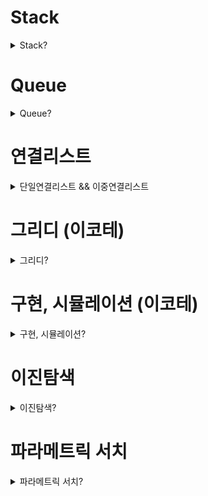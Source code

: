 # Stack
<details> <summary>Stack?</summary>
    
- 스택은 후입선출(Last In First Out LIFO) 원칙을 따른다.
- 마지막에 추가된 요소가 가장 먼저 제거되는 요소의 집합
- 스택에서의 연산은 요소를 스택에 추가하는 푸시와 스택의 맨위 요소를 제거하는 팝

```swift
struct Stack<T> {
    private var array: [T] = []
    
    
    mutating func push(_ element: T) {
        array.append(element)
    }
    
    mutating func pop() {
        array.popLast()
    }
}

var stack = Stack<Int>()

stack.push(123)
stack.push(23)
stack.pop()

print(stack)
```
</details>

# Queue
<details> <summary>Queue?</summary>
    
- Queue는 선입선출(FIFO)
- 가장 먼저 추가된 요소가 가장 먼저 제거된다.
- 후방에 요소를 추가하는 인큐
- 전방에 요소를 제거하는 디큐

```swift
struct Queue<T> {
    
    private var array: [T] = []
    
    
    mutating func enqueue(_ element: T) {
        array.append(element)
    }
    
    mutating func dequeue() -> T? {
        if array.isEmpty {
            return nil
        }
        
        return array.removeFirst()
    }
}

var queue = Queue<String>

queue.enqueue("gd")
queue.enqueue("gdd")
queue.enqueue("gddd")

queue.dequeue()

print(queue)

```
</details>

# 연결리스트
<details> <summary>단일연결리스트 && 이중연결리스트</summary>

# 연결리스트

- 연결 리스트는 노드의 시퀸스로  구성된 데이터 구조
- 각 노드는 값을 포함하고, 리스트의 다음 노드에 대한 참조를 포함
- 연결리스트는 배열과 다르게 고정 크기가 없으며, 동적으로 늘거나 줄어들 수 있다.
- 리스트의 첫번째 노드는 헤드라고 한다. 마지막 노드는 테일이라고 함 테일 노드는 nil을 가르켜 끝을 나타낸다.
- 특정 요소 접근 시 O(n) 시간 복잡도

연결리스트 유형

- 단일 연결 리스트: 이 유형에서는 각 노드가 리스트의 다음 노드에 대한 참조만 소유
- 이중 연결 리스트: 다음 노드와 이전 노드에 대한 각 참조를 가지고 있다
- 원형 연결 리스트: 테일 노드가 헤드 노드를 가르킨다 → 원형 구조

*배열은 원소에 접근하는 것은 빠르지만 중간 삽입/삭제가 느리다. (인덱스로 접근)*

- index만 알고 있다면 O(1)의 시간복잡도로 원소에 접근
- "연속적으로 저장된다"는 개념때문에 1~n-1번째 원소를 삭제할 때 연산의 오버헤드가 발생한다는 단점
- 계속 당겨와야하기 때문이다. 삭제한 자리를 채우기 위해
- 배열은 고정 크기를 지정해야 한다. 동적 크기 확장 시 추가 메모리

*링크드 리스트는 중간 삽입/삭제가 빠르지만 원소의 탐색이 느립니다 (다음 노드의 위치를 가지고 있기 때문에 연속적으로 저장할 필요 X)*

- 링크드 리스트는 현재 노드가 다음 노드의 주소를 가지고 있다는 점
- 다음 노드의 위치를 가지고 있기 때문에 연속적으로 저장할 필요가 없다.
- 따라서 중간 삽입, 삭제를 해도 연산의 오버헤드가 발생하지 않아 O(1)의 시간복잡도 → 포인터만 변경하면 되므로 O(1)
- 하지만 index로 원소의 접근이 불가능하여 원소를 찾는데 O(n)의 시간 복잡도가 발생 (양방향 리스트도 배열보단 느림)
- 동적 크기 할당 → 메모리가 허용하는 한 계속 확장 가능

동작     | 배열    | 링크드 리스트
접근     | O(1)    | O(n)
검색     | O(n)    | O(n)
삽입     | O(n)    | O(1)
삭제     | O(n)    | O(1)

**사용 상황별 비교**

배열이 유리한 경우:

1. 빈번한 조회 작업
2. 데이터 크기가 고정적
3. 순차적 접근이 많은 경우

링크드 리스트가 유리한 경우:

1. 빈번한 삽입/삭제 작업
2. 데이터 크기가 가변적
3. 메모리 공간이 흩어져 있어도 괜찮은 경우

## 단일 연결 리스트

### 노드 만들기

```swift
final class Node<T> {
    // value는 내 데이터를 저장
    var value: T
    // next는 내 다음 데이터의 주소값을
    var next: Node?
    
    init(value: T) {
        self.value = value
    }
}
```

### **append(data:)**

```swift
    func append(value: T?) {
        if head == nil {
            head = Node(value: value)
        }
        
        var node = head
        
        // append의 경우, 연결리스트의 가장 마지막 노드를 찾아내어 그 뒤에 추가해주면 되는데,
        // 노드의 가장 마지막을 찾아내는 방법은 head 노드부터 순회하며, node.next가 nil인 경우를 찾으면 됨
        while node?.next != nil {
            node = node?.next
        }
        
        node?.next = Node(value: value)
    }
```

- **연결 리스트 맨 마지막에 노드 추가**
- 노드의 가장 마지막을 찾아내는 방법은 **head 노드부터 순회**하며, **node.next가 nil인 경우**를 찾으면 됨

### **insert(data:at:)**

- **연결 리스트 중간에 노드 추가하기**

```swift
    func insert(value: T?, index: Int) {
        //head가 없는 경우 Node를 생성 후 head로 지정한다
        if head == nil {
            head = Node(data: value)
            return
        }
        
        var node = head
        // index만큼 반복하면서 head부터 계속 node를 next로 지정
        for _ in 0..<(index - 1) {
            if node?.next == nil {
                break
            }
            node = node?.next
        }
        
        let nextnode = node?.next
        // 인덱스만큼 돌려서 나온 node의 next에 insert
        node?.next = Node(data: data)
        // nextnode로 미리 저장해뒀던 (전에 연결되어있던 node) node를 next 노드의 next로 연결
        node?.next?.next = nextNode
    }
}
```

### **removeLast**

- **연결 리스트 맨 마지막 노드 삭제하기**
- delete할 노드의 **바로 이전 노드의 next를 nil로 설정하면 연결이 끊기면서 delete할 노드가 사라짐**

```swift
    // 맨 마지막 노드 제거
    func removeLast() {
        if head == nil { return }
        
        if head?.next == nil {
            head = nil
            return
        }
        
        var node = head
        // next의 next가 nil이 아닐때
        while node?.next?.next != nil {
            node = node?.next
        }
        
        //next의 next가 nil이면 맨 마지막 친구다.
        // 어차피 맨 마지막 노드의 next는 nil일테니
        node?.next = node?.next?.next
    }
```

- **노드가 가르키는 다음 노드의 next가 nil이라면 마지막 친구**

### **remove(at:)**

```swift
    func remove(index: Int) {
        if head == nil {
            return
        }
        
        if head?.next == nil || index == 0 {
            head = head?.next
        }
        
        var node = head
        // delete할 노드의 바로 이전 노드의 next를 delete 할 노드의 next로 바꿔준다.
        for _ in 0..<(index - 1) {
            // 마지막 노드일 때
            if node?.next?.next == nil { break }
            node = node?.next
        }
        
        // delete할 노드의 바로 이전 노드의 next를 delete 할 노드의 next로 바꿔준다.
        node?.next = node?.next?.next
    }
}
```

- delete할 노드의 바로 이전 노드의 next를 delete 할 노드의 next로 바꿔준다. ← 강조

## 양방향 연결 리스트

- 양뱡향 연결 리스트를 사용하는 이유?
    - 마지막에서 역행하여 탐색할 수 있기 때문
    - 얘를 들어 길이가 10인 링크드 리스트에서 7번째 노드를 가야 한다면
    - 기존 단방향 링크드 리스트는 → 7번 이동
    - 양뱡향 리스트는 마지막부터 3번만 이동
    - 3, 1, 5번째 노드를 차례대로 탐색 → 첫 번째 3번을 탐색하고 커서를 3번으로 설정
        - 만약 단방향이였다면 다시 1번째로 이동
        - 그러나 양뱡향이기 때문에 3에서 뒤로 2번 이동
        - 그 다음 다시 5번째로 이동
        - 이전 노드를 알 수 있는 것만으로도 마지막 노드를 참조하는 것은 O(n)에서 O(1)

- **가장 첫 노드**를 가리키는 **head**와, **가장 마지막 노드**를 가리키는 **tail**을 두고, 내 **이전 노드**와, 내 **다음 노드** 두 노드를 **모두** **연결**

```swift
// 단방향과 똑같으나, 내 이전 노드를 알아야 하니, prev라는 놈이 추가
final class Node<T> {
    // prev란 내 이전 노드의 주소값
    var prev: Node?
    // data는 내 데이터를 저장
    var value: T
    // next는 내 다음 노드의 주소값
    var next: Node?
    
    init(prev: Node? = nil, value: T, next: Node? = nil) {
        self.prev = prev
        self.value = value
        self.next = next
    }
}

final class DoublyLinkedList<T: Equatable> {
    private var head: Node?
    private var tail: Node?
    private var size = 0 // 링크드 리스트의 크기
```

### **append(data:)**

- **연결 리스트 맨 마지막에 노드 추가하기**

```swift
    func append(_ value: T) {
        
        //연결 리스트가 빈 경우, Node를 생성 후 head, tail로 지정한다
        if head == nil || tail == nil {
            head = Node(value: value)
            tail = head
            return
        }
        
        let newNode = Node(value: value)
        // 현재 tail의 next에다가 newNode를 연결
        tail?.next = newNode
        // newNode의 prev를 현재 tail로 연결
        newNode.prev = tail
        // tail은 늘 마지막 노드를 가리켜야 하니, tail을 newNode로
        tail = newNode
        
        size += 1
    }
```

1. 현재 tail의 next에다가 newNode를 연결 (가장 뒤에 연결할거기 떄문)
2. newNode의 prev를 현재 tail로 연결 ( tail의 뒤에 연결 될 거기 때문에 newNode의 prev는 현재 tail)
3.  tail은 늘 마지막 노드를 가리켜야 하니, tail을 newNode로
4. size를 1 더한다.

### **insert**

- 인자로 받는 index가 head와 가까우면 head부터 next를 이용해 탐색
- tail과 가까우면 tail부터 prev를 이용해 탐색

```swift
    func insert(_ value: T, index: Int) {
        //연결 리스트가 빈 경우, Node를 생성 후 head, tail로 지정한다
        if head == nil || tail == nil {
            head = Node(value: value)
            tail = head
            return
        }
        
        if index == 0 {
            let newNode = Node(value: value)
            // newNode가 헤드가 되야 하기 때문에 newNode의 next는 한칸 앞으로간 현재 헤드
            newNode.next = head
            // 한칸 앞으로 간 헤드의 뒷방향은 newNode
            head?.prev = newNode
            // 헤드는 newNode가 된다.
            head = newNode
            
            size += 1
            return
        } else if index >= size {
            let newNode = Node(value: value)
            
            // newNode가 tail이 되어야 하기 때문에 newNode의 prev는 한칸 뒤로간 현재 tail
            newNode.prev = tail
            // 한칸 뒤로 밀려난 tail의 next는 tail이 될 newNode
            tail?.next = newNode
            // tail은 newNode
            tail = newNode
            
            size += 1
            return
        } else {
            let half = (size / 2)
            let isForward = (index <= half)
            
            var node: Node?
            
            if isForward {
                node = head
                for _ in 0..<index {
                    // 헤드의 next부터 시작
                    guard let next = node?.next else { return break }
                    node = next
                }
            } else {
                node = tail
                for _ in 0..<(size - index) {
                    guard let prev = node?.prev else { return break }
                    node = prev
                }
                
                // 노드의 다음 노드의 이전 노드는 새로운 노드
                let newNode = Node(value: vale)
                node?.next?.prev = newNode
                // 삽입할 노드의 이전 방향은 노드
                newNode.prev = node
                // 노드의 다음은 새로운 노드
                node?.next = newNode
                
                size += 1
                return
            }
            
        }
    }
```

- if index == 0  → 헤드에 바로 넣으면 된다.
- else if index >= size → tail에 바로 넣으면 된다.
- 둘다 아니라면?
    - size를 반으로 나눈 뒤 index 보다 size를 반으로 나눈 값이 같거나 더 클 경우 → 뒤부터
    - 반대라면 앞부터 순회한다.

### 중간 삽입 시 코드 이해하기

```swift

                let newNode = Node(value: vale)
                // 노드의 다음 노드의 이전 노드는 새로운 노드
                node?.next?.prev = newNode
                // 삽입할 노드의 이전 방향은 노드
                newNode.prev = node
                // 노드의 다음은 새로운 노드
                node?.next = newNode
```

A <-> B <-> C <-> D

- 현재 `node`는 B를 가리킨다
1. node?.next?.prev = newNode

```swift
// B의 다음 노드(C)의 prev를 X로 변경
A <-> B <-> C <-> D
        ↑    ↑
       node  node.next
             prev = X
```

2 . newNode.prev = node

```swift
// X의 prev를 B로 설정
A <-> B <-> C <-> D
        ↑    
       node  
        ↑    
        X
```

1. node?.next = newNode

```swift
// B의 next를 X로 설정
A <-> B <-> X <-> C <-> D

// 최종 상태
A <-> B <-> X <-> C <-> D
```

### removeAll()

```swift
    func removeAll() {
        head = nil
        tail = nil
    }
```

- head와 tail을 nil로 변경하면 모든 노드가 알아서 제거

### remove

```swift
    func remove(index: Int) {
        guard size != 0 else { return }
        
        if index == 0 {
            head = head?.next
            head?.prev = nil
            
            size -= 1
            
            if size == 0 {
                head = nil
                tail = nil
            }
        } else if index >= size {
            tail = tail?.prev
            tail?.next = nil
            
            size -= 1
            
            if size == 0 {
                head = nil
                tail = nil
            }
        } else {
            let half = size / 2
            let isForward = (index <= half)
            
            var node: Node?
            if isForward {
                node = head
                for _ in 0..<index {
                    guard let next = node?.next else { break }
                    node = next
                }
            } else {
                node = tail
                for _ in 0..<(size-index-1) {
                    guard let prev = node?.prev else { break }
                    node = prev
                }
            }
            
            // 현재 노드의 뒤에 존재하는 노드의 넥스트는 제거할 노드의 다음 노드
            node?.prev?.next = node?.next
            // 현재 노드의 다음 노드의 이전은 현재 노드의 이전
            node?.next?.prev = node?.prev
            
            size -= 1
        }
        
        if isEmpty {
            head = nil
            tail = nil
        }
    }
```

- insert와 거의 동일
- 중간 노드 일 시 중간 노드를 찾아낸 후
- 노드의 뒤에 존재하는 노드의 넥스트를 현재 노드의 넥스트로 설정
- 현재 노드의 다음 노드의 이전은 현재 노드의 이전으로 설정

</details>

# 그리디 (이코테)
<details> <summary>그리디?</summary>
그리디 알고리즘

- 그리디 (탐욕범)은 현재 상황에서 지금 당장 좋은 것만 고르는 방법과 의미
- 일반적으로 그리디가 출제가 되면 최소한의 아이디어를 떠올려야 한다
- 그러기 위해선 정당성 분석이 중요하다
    - 단순히 가장 좋아 보이는 것을 반복적으로 선택해도 최적의 해를 구할 수 있는지 검토

1. 루트 노드부터 시작하여 거쳐 가는 노드 값의 합을 최대로 만들고 싶다

<img width="1124" alt="스크린샷 2024-12-19 오후 9 39 18" src="https://github.com/user-attachments/assets/2197b87c-6bd3-431b-bc57-9679d4353033" />

- 최적의 해란? ⇒  노드 값의 합이 가장 큰 해

1. 루트 노드부터 시작하여 거쳐 가는 노드 값의 합을 최대로 만들고 싶다

<img width="1068" alt="스크린샷 2024-12-19 오후 9 38 32" src="https://github.com/user-attachments/assets/6d6622cc-e31a-4c00-8e05-29a7e715bdce" />

- 단순히 매 상황에서 가장 큰 값만 고른다면? ⇒ 5 → 10 → 4
- 다만 이 경우에는 19의 합을 구할 순 있지만 최적의 해인 21보다는 낮은 값
- 단순히 매 상황에서 가장 큰 값만 구하는 방식
- 일반적인 상황에서 그리디는 최적의 해를 보장할 수 없을 때가 많다
- 하지만 코테 그리디 대부분은 **탐욕법으로 얻은 해가 최적의 해가 되는 상황**에서, 이를 추론할 수 있어야 풀리도록 출제

### 거스름돈 문제

```swift
var money = 1000 - Int(readLine()!)!
let array = [500, 100, 50, 10, 5, 1]
var result = 0

for coin in array {
    if coin <= money {
    result += money / coin
    money = money % coin
    }
}
```

- 가장 큰 화폐 단위부터 돈을 거슬러 주는 것이 최적의 해를 보장하는 이유?
    - 가지고 있는 동전 중에서 큰 단위가 항상 작은 단위의 배수이므로 작은 단위의 동전들을 종합해 다른 해가 나올 수 없기 때문
- 만약 800원 → 화폐 단위가 500원, 400원, 100원이라면 어떻게 될까?
    - 사실 최적의 해는 400원이 2개
    - 그러나 400은 500의 배수가 아니기 때문
- 그리디에서는 문제 풀이를 위한 최소한의 아이디어를 떠올리고 이것이 정당한지 검토해야 한다.

### 1이 될 때까지

- 어떠한 수 N이 1이 될 때까지 다음의 두 과정 중 하나를 반복적으로 선택하여 수행
- 단, 두번째 연산은 N이 K로 나누어 떨어질 떄만 선택
    1. N에서 1을 뺀다
    2. N을 K로 나눈다.
- 예를 들어 N이 17, K가 4라고 가정, 이때 1번의 과정을 한번 수행하면 N은 16이 된다. 이후에 2번의 과정을 두 번 수행하면 N은 1이 된다.
- N과 K가 주어질 때 N이 1이 될 때까지 1번 혹은 2번의 과정을 수행해야 하는 최소 횟수를 구하는 프로그램을 작성

### 문제 해결 아이디어

- 주어진 N에 대하여 최대한 많이 나누기를 수행하면 된다.
    - 하나의 변수에 N을 저장하고 매번 어떤 값으로 나누고 아니라면 1를 뺀다
- N의 값을 줄일 때 2 이상의 수로 나누는 작업이 1을 빼는 작업보다 수를 훨씬 많이 줄일 수 있다

<img width="1172" alt="스크린샷 2024-12-19 오후 10 20 09" src="https://github.com/user-attachments/assets/2b557874-e2e8-4d21-80c2-2455dbcac2f2" />

- 가능하면 최대한 많이 나누는 작업이 최적의 해를 항상 보장?
- N이 아무리 큰수여도, K로 계속 나눈다면 기하급수적으로 빠르게 줄일 수 있다.
- 다시 말해 K가2 이상이기만 하면 1을 빼는거보다 항상 빠르게 줄일 수 있다.
    - 또한 N은 항상 1에 도달하게 됨
    - 애초에 N이 양의 정수라는 가정 하에 그냥 1씩 뺀다면 언젠가 1로 바뀐다.

</details>
 
# 구현, 시뮬레이션 (이코테)
<details> <summary>구현, 시뮬레이션?</summary>

### 구현 예시

- 알고리즘이 간단한데, 코드 양이 많아지는 문제
- 실수 연산을 다루고, 특정 소수점 자리까지 출력해야 하는 문제
- 문자열을 특정 기준에 따라 끊어 처리해야 하는 문제
- 적절한 라이브러리를 찾아 해결해야 하는 문제

### 행렬

<img width="483" alt="스크린샷 2024-12-28 오후 5 37 08" src="https://github.com/user-attachments/assets/a9e43886-5261-4f3f-b02c-0a757b95a1b4" />

- 알고리즘 문제에서의 2차원 공간은 행렬(Matrix)의 의미로 사용
- 프로그래밍 언어에서는 2차원 배열이라고 부른다
- 시뮬레이션 및 완전 탐색에서는 2차원 공간에서의 방향 벡터가 자주 활용

```swift
// 현재 위치
var x = 2
var y = 2

// 4방향 이동 (북, 남, 동, 서)
let dx4 = [0, 0, -1, 1]  // x축 이동
let dy4 = [-1, 1, 0, 0]  // y축 이동

// 8방향 이동 (상, 하, 좌, 우, 좌상, 좌하, 우상, 우하)
let dx8 = [0, 0, -1, 1, -1, -1, 1, 1]
let dy8 = [-1, 1, 0, 0, -1, 1, -1, 1]

// 4방향 이동 예시
for i in 0..<4 {
    let nx = x + dx4[i]  // 다음 x 좌표
    let ny = y + dy4[i]  // 다음 y 좌표
    print("이동 후 위치: (\(nx), \(ny))")
}

// 이동 후 위치: (2, 1)  // 상
// 이동 후 위치: (2, 3)  // 하
// 이동 후 위치: (1, 2)  // 좌
// 이동 후 위치: (3, 2)  // 우
```

1. i = 0일 때:
    - dx4[0] = 0, dy4[0] = -1
    - nx = 2 + 0 = 2
    - ny = 2 + (-1) = 1
    - 결과: (2, 1) -> 위로 한 칸 이동
2. i = 1일 때:
    - dx4[1] = 0, dy4[1] = 1
    - nx = 2 + 0 = 2
    - ny = 2 + 1 = 3
    - 결과: (2, 3) -> 아래로 한 칸 이동
3. i = 2일 때:
    - dx4[2] = -1, dy4[2] = 0
    - nx = 2 + (-1) = 1
    - ny = 2 + 0 = 2
    - 결과: (1, 2) -> 왼쪽으로 한 칸 이동
4. i = 3일 때:
    - dx4[3] = 1, dy4[3] = 0
    - nx = 2 + 1 = 3
    - ny = 2 + 0 = 2
    - 결과: (3, 2) -> 오른쪽으로 한 칸 이동

### 상하좌우

```swift
import Foundation

let n = 5
let plans = ["R","R","R","U","D","D"]

// 현재 위치를 가르킴
var x = 1
var y = 1

var nx = 1
var ny = 1

// L, R, U, D에 따른 이동
let dx = [0, 0, -1, 1]
let dy = [-1, 1, 0, 0]

// 움직일 타입
let moveTypes = ["L", "R", "U", "D"]

// 이동 계획을 하나 씩 확인 하기
for plan in plans {
    // 이동 후 좌표 구하기
    for i in 0..<moveTypes.count {
        if String(plan) == moveTypes[i] {
            nx = x + dx[i]
            ny = y + dy[i]
        }
        
        if nx < 1 || ny < 1 || nx > n || ny > n {
            continue
        }
        
        x = nx
        y = ny
    }
}

print(x, y)

(1,1) (1,2) (1,3) (1,4) (1,5)
(2,1) (2,2) (2,3) (2,4) (2,5)
(3,1) (3,2) (3,3) (3,4) (3,5)
(4,1) (4,2) (4,3) (4,4) (4,5)
(5,1) (5,2) (5,3) (5,4) (5,5)

// nx > n || ny > n을 비교하는 이유는:
// 현재 위치에서 dx, dy를 더했을 때 좌표가 격자의 최대 범위(n)를 넘어가면 안되기 때문입니다
// 예를 들어 (5,5) 위치에서 오른쪽으로 이동하려고 하면 (6,5)가 되는데, 이는 5x5 격자를 벗어나는 잘못된 위치입니다
// 이런 잘못된 좌표로의 이동을 막기 위해 nx > n || ny > n 조건으로 체크합니다
```

### 시각

```swift
let n = 5
let k = 3

var result = 0

(0...n).forEach { hour in
    (0...59).forEach { m in
        (0...59).forEach { s in
            if hour / 10 == 3 || hour % 10 == 3 || m / 10 == 3 || m % 10 == 3 || s / 10 == 3 || s % 10 == 3 {
                result += 1
            }
        }
    }
}

print(result)
```

- hour / 10 == 3, m / 10 == 3과 s / 10 == 3은 십의 자리에 3이 있는지를 확인하는 조건입니다.
    - 예를 들어 시간이 12:35:47이라고 할 때:
    - 분(m)이 35인 경우:
        - m / 10 = 3 (35를 10으로 나누면 3)
        - m % 10 = 5 (35를 10으로 나눈 나머지는 5)
    - 초(s)가 47인 경우:
        - s / 10 = 4 (47을 10으로 나누면 4)
        - s % 10 = 7 (47을 10으로 나눈 나머지는 7)
    - 따라서:
        - m / 10 == 3: 분의 십의 자리가 3인지 체크 (30~39분)
        - m % 10 == 3: 분의 일의 자리가 3인지 체크 (03, 13, 23, 33, 43, 53분)
        - s / 10 == 3: 초의 십의 자리가 3인지 체크 (30~39초)
        - s % 10 == 3: 초의 일의 자리가 3인지 체크 (03, 13, 23, 33, 43, 53초)

왕실의 나이트

```swift
// 현재 나이트의 위치 입력받기
if let inputData = readLine() {
    let row = Int(String(inputData[inputData.index(inputData.startIndex, offsetBy: 1)]))!
    let column = Int(inputData[inputData.startIndex].asciiValue! - Character("a").asciiValue! + 1)
    
    // 나이트가 이동할 수 있는 8가지 방향 정의
    let steps = [(-2, -1), (-1, -2), (1, -2), (2, -1), (2, 1), (1, 2), (-1, 2), (-2, 1)]
    
    // 8가지 방향에 대하여 각 위치로 이동이 가능한지 확인
    var result = 0
    
    for step in steps {
        // 이동하고자 하는 위치 확인
        let nextRow = row + step.0
        let nextColumn = column + step.1
        
        // 해당 위치로 이동이 가능하다면 카운트 증가
        if nextRow >= 1 && nextRow <= 8 && nextColumn >= 1 && nextColumn <= 8 {
            result += 1
        }
    }
    
    print(result)
}
```

</details>

# 이진탐색
<details> <summary>이진탐색?</summary>

### 이진 탐색

```swift
let numbers = [11, 59, 3, 2, 53, 17, 31, 7, 19, 67, 47, 13, 37, 61, 29, 43, 5, 41, 23]

numbers.indexOf(43)  // returns 15

// indexOf를 실제로 구현 했을 때
func linearSearch<T: Equatable>(_ a: [T], _ key: T) -> Int? {
    for i in 0 ..< a.count {
        if a[i] == key {
            return i
        }
    }
    return nil
}
```

- 배열에 숫자가 있고 배열에 특정 숫자가 있는지와 인덱스 위치를 확인하려한다고 가정 했을 때 swift에서는 IndexOf를 활용하면 된다.
- 내장된indexOf() 함수는 [선형 검색(linear search)](https://github.com/kodecocodes/swift-algorithm-club/tree/master/Linear%20Search)을 수행합니다.
- linearSearch는 찾고자 하는 요소를 찾을 때까지, 처음부터 배열 전체를 반복한다. 최악의 경우 배열 내에 값은 없고 모든 작업은 수행되지 않음
- 선형 검색 알고리즘은 배열의 값 절반을 조사 → 느리다

### *바이너리 검색(binary search)*

- 값을 찾을때까지 배열을 반으로 나누는 *바이너리 검색을 통해  속도를 높일 수 있다.*
- n크기의 배열에 대해, 성능이 선형(linear) 검색처럼O(n)이 아니라O(log n)
- 이진 검색을 사용할때 단점 → **무조건 정렬이 되어 있어야 한다.**

### 이진 검색 동작 방법

- 배열의 절반을 나누고 찾고자 하는 것이 검색(search) 키 왼쪽에 있는지 오른쪽에 있는지 확인
- **검색 키의 절반을 어떻게 결정 →  배열을 먼저 정렬했으므로 간단하게 `<`나 `>`로 비교**
- 검색 키가 왼쪽 절반에 있다면, 그쪽을 반복해서 처리 왼쪽 절반을 두개로 나누고 검색키가 어디에 있는지 확인 (오른쪽 절반에 있을때에도 마찬가지)
- 검색 키가 발견될때까지 반복  배열을 더 이상 나눌수 없을때, 유감스럽지만 배열내에 검색키가 없다는 결론을 내려야 한다.

```swift
let numbers = [2, 3, 5, 7, 11, 13, 17, 19, 23, 29, 31, 37, 41, 43, 47, 53, 59, 61, 67]

//numbers.indexOf(37)  // returns 15

func binarySearch<T: Comparable>(_ a: [T], key: T, range: Range<Int>) -> Int? {
    if range.lowerBound >= range.upperBound {
        // If we get here, then the search key is not present in the array.
        return nil

    } else {
        // Calculate where to split the array.
        let midIndex = range.lowerBound + (range.upperBound - range.lowerBound) / 2
        
        print("midIndex \(midIndex)")

        // Is the search key in the left half?
        if a[midIndex] > key {
            return binarySearch(a, key: key, range: range.lowerBound ..< midIndex)

        // Is the search key in the right half?
        } else if a[midIndex] < key {
            return binarySearch(a, key: key, range: midIndex + 1 ..< range.upperBound)

        // If we get here, then we've found the search key!
        } else {
            return midIndex
        }
    }
}

print(binarySearch(numbers, key: 43, range: 0 ..< numbers.count))  // gives 13
```

- 처음에는 lowerBound = 0과 upperBound = 19 범위.
- 이러한 값들을 채우면,midIndex는 0 + (19 - 0)/2 = 19/2 = 9
- 실제로9.5이지만 정수를 사용하기에 반올림

```swift
[ 2, 3, 5, 7, 11, 13, 17, 19, 23, 29, 31, 37, 41, 43, 47, 53, 59, 61, 67 ]
                                  *
                                  
if a[midIndex] > key {
    // use left half
    return binarySearch(a, key: key, range: range.lowerBound ..< midIndex)
} else if a[midIndex] < key {
    // use right half
    return binarySearch(a, key: key, range: midIndex + 1 ..< range.upperBound)
} else {
    return midIndex
}
```

- a[midIndex] = 29 검색 키(43)보다 작기 때문에, 검색키가 배열의 왼쪽 절반에 없다는 결론을 내릴수 있다. 따라서 검색키는 오른쪽 절반 어디에 있어야 함
- a[midIndex] > key  → range.lowerBound ..< midIndex(0..<9)까지 다시 재귀적으로 실행
- a[midIndex] < key → midIndex = 10 + (19 - 10)/2 = 14

[https://github.com/kodecocodes/swift-algorithm-club/tree/master/Binary Search](https://github.com/kodecocodes/swift-algorithm-club/tree/master/Binary%20Search)

### 재귀 말고 반복문으로 쉽게 표현

```swift

// 반복문으로 구현하기
func binarySearch(_ array: [Int], num: Int) -> Bool {
    var start = 0
    var end = (array.count - 1)
    
    while start <= end {
        let mid = (start + end) / 2
        
        if array[mid] == num { return true }
        if array[mid] > num {
            end = mid - 1
        } else {
            start = mid + 1
        }
    }
    return false
}

```

- 처음에 mid로 반을 쪼갠다 → (0 + 9) / 2 = 5
- array[mid] > num → end = 4
    - 다시 mid로 쪼갠다 → (0+4) / 2 = 2
- array[mid] < num → Start = 6
    - 다시 mid로 쪼갠다 → (6+9) / 2 = 8

### 백준 수찾기 (이진탐색)

```swift
import Foundation

let N = Int(readLine()!)!
var nArray = readLine()!.split(separator: " ").map { Int($0)! }
let M = Int(readLine()!)!
var mArray = readLine()!.split(separator: " ").map { Int($0)! }

nArray.sort()

for m in 0..<M {
    print(binarySearch(nArray, mArray[m]))
}

func binarySearch(_ array: [Int], _ key: Int) -> Int {
    var start = 0
    var end = array.count - 1
    
    while start <= end {
        let mid = (start + end) / 2
        
        if nArray[mid] == key {
            return 1
        } else if nArray[mid] > key {
            end = mid - 1
        } else {
            start = mid + 1
        }
    }
    
    return 0
}

// 5
// 4 1 5 2 3
// 정렬 후
// 1, 2, 3, 4, 5
// 5
// 1 3 5 7 9

// 첫째 줄에 자연수 N(1 ≤ N ≤ 100,000)이 주어진다. 다음 줄에는 N개의 정수 A[1], A[2], …, A[N]이 주어진다. 다음 줄에는 M(1 ≤ M ≤ 100,000)이 주어진다. 다음 줄에는 M개의 수들이 주어지는데, 이 수들이 A안에 존재하는지 알아내면 된다

// N을 정렬하고 해당 배열을 이분 탐색 해야 함
// nArray.sort()로 정렬
// for m in 0..<M { -> M 만큼(M어레이의 카운트) 반복문을 돌면서 mArray[i] 를 키로 지정
// 이분 탐색의 시작은 0, end는 nArray의 길이 - 1 (그냥 N을 써도 됨)
// mid는 (0+4) / 2 = 2

// while 문 시작
// if nArray[mid](2) == key와 같다면 1을 방출 (nArray[2] = 3, key = 1)
//  else if nArray[2](3) > key(1) 라면 -> end(4) = mid(2) - 1 == 1
//  let mid = (start + end) / 2 -> mid는 (0+1) / 2 == 1

// while 문 시작
// if nArray[mid](1) == key ==> nArray[mid](1)는 2, key는 1
//  else if nArray[mid](1)(값: 2) > key(값: 1) { ==> end(1) = mid(1) - 1 == 0
// let mid = (start + end) / 2 -> mid는 (0+0) / 2 == 0

// while 문 시작
// if nArray[mid](0) == key ==> nArray[mid](0)는 1, key는 1
// return 1이 된다.
```
### 숫자 카드 2

```swift
 다음과 같이 구현 시 시간 초과
for i in 0..<M {
    result.append(binarySearch(mArray[i]))
}

func binarySearch(_ key: Int) -> Int {
    var start = 0
    var end = nArray.count - 1
    var sum = 0
    
    while start <= end {
        let mid = (start + end) / 2
        
        if nArray[mid] == key {
            sum += 1
        } else if nArray[mid] < key {
            start = mid + 1
        } else {
            end = mid - 1
        }
    }
    
    return sum
}

print(result.map{String($0)}.joined(separator: " "))
```

- 위와같이 첫번째 풀이로 풀이 시 시간초과가 발생
- 그 이유는 만약 n이 50만이고, 모든 값이 1이라고 하고  m도 최댓값을 가지고 전부 1을 찾는다고 가정
- 중앙으로 부터 25만번을 좌우로 각각 움직입니다. 매번 찾고나서 m번이 매번 50번씩 움직여야 하는데 그것이 너무 비효율적
- 특정 값이 나오는 시작점과 끝점을 구해서 빼면 일일이 움직이면서 확인하지 않고, 끝점 - 시작점을 통해서 몇개인지 알 수 있다.

```swift
// 상근이가 가지고 있는 숫자 카드의 개수
let N = Int(readLine()!)!
//  숫자 카드에 적혀있는 정수
var nValues = readLine()!.split(separator: " ")

let M = Int(readLine()!)!
// 상근이가 몇 개 가지고 있는 숫자 카드인지 구해야 할 M개의 정수
var mValues = readLine()!.split(separator: " ")

// 이진탐색 할 배열
let nArray = nValues.map { Int(String($0))! }.sorted()
// 키 값으로 쓸 배열
let mArray = mValues.map { Int(String($0))! }
var answer = ""

// 중복된 값들 중에 가장 앞에 있는 인덱스 (first)
func lowerBound(_ key: Int) -> Int {
    var start = 0
    var end = nArray.count
    
    while start < end {
        let mid = (start + end) / 2
        
        // nArray는 정렬한 상태이기 때문에 1,2,3,4,5 이런 형식으로 구성
        if nArray[mid] < key { // 중간값이 찾는 값보다 작으면
            start = mid + 1 // 시작점을 중간 다음으로
        } else { // 중간값이 찾는 값보다 크거나 같으면
            end = mid // 끝점을 중간으로
        }
    }
    
    return end // 찾는 값 이상이 처음 나타나는 위치! ex 1,2,2,3,4이면 index 1이 반환
}

// 중복된 값들 중에 가장 뒤에 있는 인덱스의 + 1 (last + 1)
func upperBound(_ key: Int) -> Int {
    var start = 0
    var end = nArray.count
    
    while start < end {
        let mid = (start + end) / 2
        
        if nArray[mid] <= key { // 중간값이 찾는 값보다 작거나 같으면
            start = mid + 1 // 시작점을 중간 다음으로
        } else { // 중간값이 찾는 값보다 크면
            end = mid
        }
    }
    
    return end // 찾는 값보다 큰 값이 처음 나타나는 위치 ! ex 1,2,2,3,4이면 index 4를 반환
}

mArray.forEach { num in
    answer += "\(upperBound(num) - lowerBound(num)) "
}

print(answer)
```

- 특정 숫자의 개수 = (초과하는 첫 위치) - (이상인 첫 위치)
- 예: [1, 2, 2, 2, 3]에서 2의 개수
    - upperBound(2) = 4 (3의 위치)
    - lowerBound(2) = 1 (첫 번째 2의 위치)
    - 4 - 1 = 3 (2의 개수)

```swift
이진 탐색에서 end = nArray.count - 1과 while start <= end를 
사용하면 시간 초과가 발생하는 이유는 경계 조건(boundary condition) 처리 때문
```

```swift
배열: [1, 2, 2, 2, 3]
찾으려는 값: 2

```

 `end = nArray.count - 1`과 `while start <= end` 사용 시

- start와 end가 같은 위치를 가리킬 때도 계속 반복
- mid 위치의 값이 찾는 값과 같을 때 end = mid로 설정하면
- 다음 반복에서도 같은 위치를 계속 검사하게 됨
- 무한 루프는 아니지만 불필요한 반복이 발생

`end = nArray.count`와 `while start < end` 사용 시

- start와 end 사이의 범위를 계속 줄여나감
- mid 위치의 값이 찾는 값과 같을 때 end = mid로 설정하면
- 다음 반복에서는 반드시 검사 범위가 줄어듦
- 불필요한 반복이 없음


</details>

# 파라메트릭 서치
<details> <summary>파라메트릭 서치?</summary>

### 이분 탐색 (Binary Search)을 써야 할 때

- "특정 값을 찾아라" → ex) "정렬된 배열에서 특정 숫자의 위치를 찾아라”
- 정렬된 배열에서 값의 존재 여부나 위치를 찾는 문제 → ex) "정렬된 배열에서 특정 숫자가 처음 등장하는 위치를 찾아라”
- 답이 정확히 있거나 없음

### 파라메트릭 서치 문제의 특징:

- "조건을 만족하는 최대/최소값을 찾아라" → ex) "N개의 랜선을 잘라서 M개를 만들 수 있는 최대 길이는?”
- 답이 가능한 범위 내에서 최적값을 찾는 문제 → ex) “심사관이 모든 사람을 심사하는데 걸리는 최소 시간은?”
- Yes/No 판단으로 좁혀갈 수 있음 → ex) "M개의 블루레이에 강의를 담을 때 가능한 최소 크기는?”

### 파라메트릭과 이분 탐색 (Binary Search) 와 차이점

- 1) while 조건이 < 로 바뀐다. ( start < end )
- 2) end = mid 로 +1 을 하지 않는다. ( 조건문에 따라서 달라짐 )
- 3) 끝으로 end 를 return 한다.

```swift
// 일반적인 이진 탐색
func binarySearch(_ arr: [Int], _ target: Int) -> Int {
    var start = 0
    var end = arr.count - 1
    
    while start <= end {               // 1. <= 사용
        let mid = (start + end) / 2
        
        if arr[mid] == target {
            return mid
        } else if arr[mid] < target {
            start = mid + 1
        } else {
            end = mid - 1             // 2. end = mid - 1
        }
    }
    return -1                         // 3. 못 찾으면 -1 반환
}

// 파라메트릭 서치
func parametricSearch(_ arr: [Int], _ target: Int) -> Int {
    var start = 0
    var end = arr.max()!
    
    while start < end {               // 1. < 사용
        let mid = (start + end) / 2
        var sum = 0
        
        for x in arr {
            // 조건 검사 예시
            if x > mid {
                sum += mid
            } else {
                sum += x
            }
        }
        
        if sum <= target {
            start = mid + 1
        } else {
            end = mid                 // 2. end = mid
        }
    }
    return end                        // 3. end 반환
}
```

각 차이점의 이유:

1. `while start < end` 사용:
    - 파라메트릭 서치는 "최적값"을 찾는 것이 목적
    - 범위가 하나로 수렴할 때까지 실행
    - start와 end가 같아지는 지점이 바로 답이 됨
2. `end = mid` 사용:
    - 파라메트릭 서치에서는 현재 mid값이 조건을 만족할 수 있는 후보가 될 수 있음
    - mid값을 포함시켜야 하므로 -1을 하지 않음
    - 범위를 좁혀가면서 최적값을 찾음
3. `return end` 사용:
    - while문이 종료될 때 start와 end가 같아짐
    - 이 지점이 바로 조건을 만족하는 최적값
    - start나 end 둘 다 같은 값을 가리키므로 어느 것을 반환해도 됨

```swift
func cutTree(_ trees: [Int], _ target: Int) -> Int {
    var start = 0
    var end = trees.max()!
    
    while start < end {
        let mid = (start + end + 1) / 2
        var sum = 0
        
        // 나무를 mid 높이로 잘랐을 때 얻을 수 있는 나무의 양 계산
        for tree in trees {
            if tree > mid {
                sum += tree - mid
            }
        }
        
        if sum >= target {
            start = mid    // 더 높은 높이로 잘라볼 수 있음
        } else {
            end = mid - 1  // 높이를 낮춰야 함
        }
    }
    return end
}

// 사용 예시
let trees = [20, 15, 10, 17]
let target = 7
print(cutTree(trees, target))  // 나무를 잘라서 target 길이를 얻을 수 있는 최대 높이
```

- 예시 나무 자르기

### 파라매틱 서치에서 <=를 쓰는 경우

```swift
// 예: 예산 문제 (백준 2512)
while start <= end {
    let mid = (start + end) / 2
    var sum = 0
    
    for budget in budgets {
        sum += min(budget, mid)
    }
    
    if sum <= M {
        answer = mid    // 가능한 값을 따로 저장
        start = mid + 1
    } else {
        end = mid - 1
    }
}
```

- 정확한 값을 찾아야 하는 경우

```swift
// 예: 최소/최대값을 정확히 찾아야 하는 경우
while start <= end {
    let mid = (start + end) / 2
    
    if isValid(mid) {
        result = mid     // 현재 값 저장 필요
        start = mid + 1  // 더 큰 값이 있는지 확인
    } else {
        end = mid - 1
    }
}
```

- 마지막 값까지 확인이 필요한 경우
- 값을 저장해야 하는 경우
    - 중간 결과를 별도 변수(answer)에 저장
    - 마지막으로 저장된 값이 최종 답이 됨
    

주의사항:

- `<=`를 사용할 때는 반드시 answer 같은 별도 변수에 결과 저장 필요
- `mid + 1`, `mid - 1`로 범위를 좁혀야 함
- 무한루프 가능성 주의

</details>
